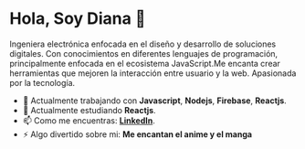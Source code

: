 # Hola, Soy Diana 👋

Ingeniera electrónica enfocada en el diseño y desarrollo de soluciones digitales. Con conocimientos en diferentes lenguajes de programación, principalmente enfocada en el ecosistema JavaScript.Me encanta crear herramientas que mejoren la interacción entre usuario y la web. Apasionada por la tecnología.

- 🔭 Actualmente trabajando con **Javascript**, **Nodejs**, **Firebase**, **Reactjs**.
- 🌱 Actualmente estudiando **Reactjs**.
- 📫 Como me encuentras: **[LinkedIn](https://www.linkedin.com/in/diliguro/)**.
- ⚡ Algo divertido sobre mi: **Me encantan el anime y el manga**

<!--
**lizguroart/lizguroart** is a ✨ _special_ ✨ repository because its `README.md` (this file) appears on your GitHub profile.

Here are some ideas to get you started:

- 🔭 I’m currently working on ...
- 🌱 I’m currently learning ...
- 👯 I’m looking to collaborate on ...
- 🤔 I’m looking for help with ...
- 💬 Ask me about ...
- 📫 How to reach me: ...
- 😄 Pronouns: ...
- ⚡ Fun fact: ...
-->
